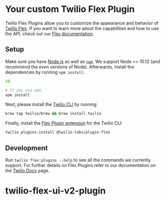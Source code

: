 # Your custom Twilio Flex Plugin

Twilio Flex Plugins allow you to customize the appearance and behavior of [Twilio Flex](https://www.twilio.com/flex). If you want to learn more about the capabilities and how to use the API, check out our [Flex documentation](https://www.twilio.com/docs/flex).

## Setup

Make sure you have [Node.js](https://nodejs.org) as well as [`npm`](https://npmjs.com). We support Node >= 10.12 (and recommend the _even_ versions of Node). Afterwards, install the dependencies by running `npm install`:

```bash
cd 

# If you use npm
npm install
```

Next, please install the [Twilio CLI](https://www.twilio.com/docs/twilio-cli/quickstart) by running:

```bash
brew tap twilio/brew && brew install twilio
```

Finally, install the [Flex Plugin extension](https://github.com/twilio-labs/plugin-flex/tree/v1-beta) for the Twilio CLI:

```bash
twilio plugins:install @twilio-labs/plugin-flex
```

## Development

Run `twilio flex:plugins --help` to see all the commands we currently support. For further details on Flex Plugins refer to our documentation on the [Twilio Docs](https://www.twilio.com/docs/flex/developer/plugins/cli) page.

# twilio-flex-ui-v2-plugin
